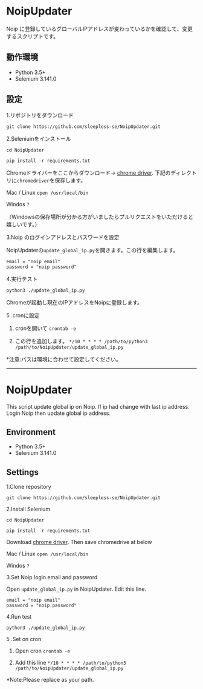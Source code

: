 # NoipUpdater
Noip に登録しているグローバルIPアドレスが変わっているかを確認して、変更するスクリプトです。

## 動作環境
- Python 3.5+
- Selenium 3.141.0

## 設定
1.リポジトリをダウンロード

`git clone https://github.com/sleepless-se/NoipUpdater.git`

2.Seleniumをインストール

`cd NoipUpdater`

`pip install -r requirements.txt `

Chromeドライバーをここからダウンロード→ [chrome driver](https://sites.google.com/a/chromium.org/chromedriver/downloads). 下記のディレクトリに`chromedriver`を保存します。

Mac / Linux `open /usr/local/bin`

Windos `?`

（Windowsの保存場所が分かる方がいましたらプルリクエストをいただけると嬉しいです。）

3.Noip のログインアドレスとパスワードを設定

NoipUpdaterの`update_global_ip.py`を開きます。この行を編集します。

    email = "noip email"
    password = "noip password"

4.実行テスト

`python3 ./update_global_ip.py`

Chromeが起動し現在のIPアドレスをNoipに登録します。

5 .cronに設定 
    
1. cronを開いて `crontab -e`

1. この行を追加します。 `*/10 * * * * /path/to/python3 /path/to/NoipUpdater/update_global_ip.py`

*注意:パスは環境に合わせて設定してください。


---

# NoipUpdater
This script update global ip on Noip.
If ip had change with last ip address.
Login Noip then update global ip address.

## Environment
- Python 3.5+
- Selenium 3.141.0

## Settings
1.Clone repository

`git clone https://github.com/sleepless-se/NoipUpdater.git`

2.Install Selenium

`cd NoipUpdater`

`pip install -r requirements.txt `

Download [chrome driver](https://sites.google.com/a/chromium.org/chromedriver/downloads). Then save chromedrive at below

Mac / Linux `open /usr/local/bin`

Windos `?`

3.Set Noip login email and password

Open `update_global_ip.py` in NoipUpdater. Edit this line.

    email = "noip email"
    password = "noip password"

4.Run test

`python3 ./update_global_ip.py`

5 .Set on cron 
    
1. Open cron `crontab -e`

1. Add this line `*/10 * * * * /path/to/python3 /path/to/NoipUpdater/update_global_ip.py`

*Note:Please replace as your path.

